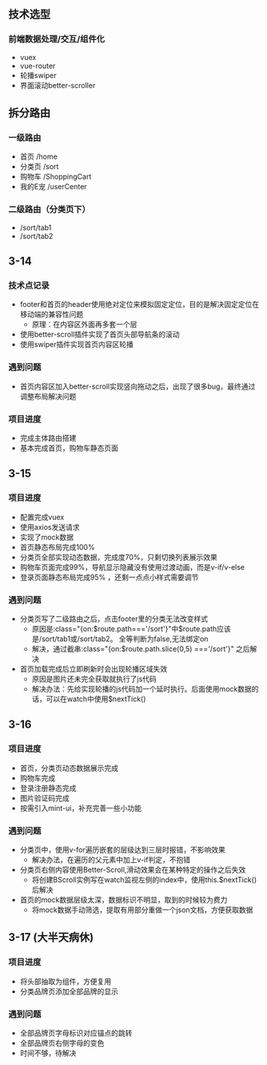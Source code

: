 ## 技术选型
### 前端数据处理/交互/组件化
- vuex
- vue-router
- 轮播swiper
- 界面滚动better-scroller

## 拆分路由
### 一级路由
- 首页 /home
- 分类页 /sort
- 购物车 /ShoppingCart
- 我的E宠 /userCenter
### 二级路由（分类页下）
- /sort/tab1
- /sort/tab2

## 3-14
### 技术点记录
- footer和首页的header使用绝对定位来模拟固定定位，目的是解决固定定位在移动端的兼容性问题
	- 原理：在内容区外面再多套一个层
- 使用better-scroll插件实现了首页头部导航条的滚动
- 使用swiper插件实现首页内容区轮播

### 遇到问题
- 首页内容区加入better-scroll实现竖向拖动之后，出现了很多bug，最终通过调整布局解决问题

### 项目进度
- 完成主体路由搭建
- 基本完成首页，购物车静态页面

## 3-15
### 项目进度
- 配置完成vuex
- 使用axios发送请求
- 实现了mock数据
- 首页静态布局完成100%
- 分类页全部实现动态数据，完成度70%，只剩切换列表展示效果
- 购物车页面完成99%，导航显示隐藏没有使用过渡动画，而是v-if/v-else
- 登录页面静态布局完成95% ，还剩一点点小样式需要调节

### 遇到问题
- 分类页写了二级路由之后，点击footer里的分类无法改变样式
  - 原因是:class="{on:$route.path==='/sort'}"中$route.path应该是/sort/tab1或/sort/tab2。
    全等判断为false,无法绑定on
  - 解决，通过截串:class="{on:$route.path.slice(0,5) ==='/sort'}" 之后解决 
- 首页加载完成后立即刷新时会出现轮播区域失效
    - 原因是图片还未完全获取就执行了js代码
    - 解决办法：先给实现轮播的js代码加一个延时执行。后面使用mock数据的话，可以在watch中使用$nextTick()

## 3-16
### 项目进度
- 首页，分类页动态数据展示完成
- 购物车完成
- 登录注册静态完成
- 图片验证码完成
- 按需引入mint-ui，补充完善一些小功能

### 遇到问题
- 分类页中，使用v-for遍历嵌套的层级达到三层时报错，不影响效果
  - 解决办法，在遍历的父元素中加上v-if判定，不抱错
- 分类页右侧内容使用Better-Scroll,滑动效果会在某种特定的操作之后失效
  - 将创建BScroll实例写在watch监视左侧的index中，使用this.$nextTick()后解决
- 首页的mock数据层级太深，数据标识不明显，取到的时候较为费力
  - 将mock数据手动筛选，提取有用部分重做一个json文档，方便获取数据
 
## 3-17 (大半天病休)
### 项目进度
- 将头部抽取为组件，方便复用
- 分类品牌页添加全部品牌的显示

### 遇到问题
- 全部品牌页字母标识对应锚点的跳转
- 全部品牌页右侧字母的变色
- 时间不够，待解决
